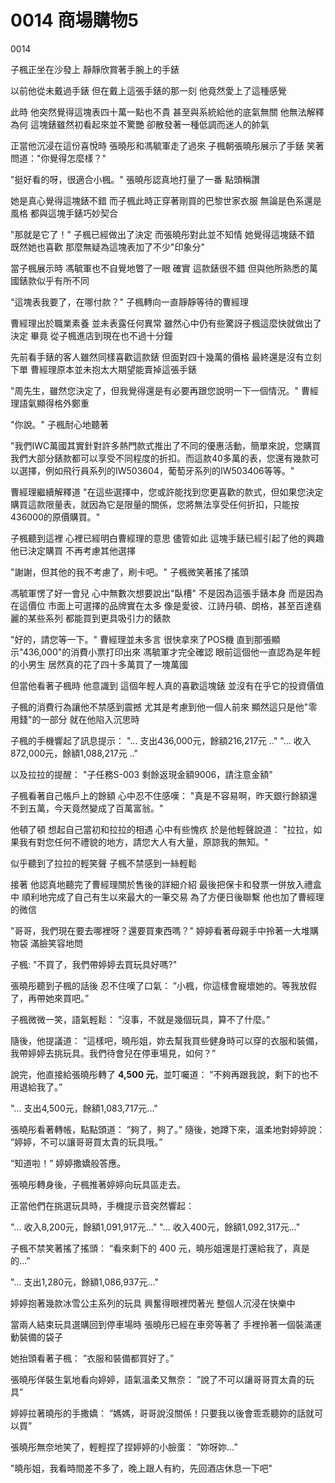 # 0014 商場購物5

0014

子楓正坐在沙發上
靜靜欣賞著手腕上的手錶

以前他從未戴過手錶
但在戴上這張手錶的那一刻
他竟然愛上了這種感覺

此時
他突然覺得這塊表四十萬一點也不貴
甚至與系統給他的底氣無關
他無法解釋為何
這塊錶雖然初看起來並不驚艷
卻散發著一種低調而迷人的帥氣

正當他沉浸在這份喜悅時
張曉彤和馮毓軍走了過來
子楓朝張曉彤展示了手錶
笑著問道："你覺得怎麼樣？"

"挺好看的呀，很適合小楓。"
張曉彤認真地打量了一番
點頭稱讚

她是真心覺得這塊錶不錯
而子楓此時正穿著剛買的巴黎世家衣服
無論是色系還是風格
都與這塊手錶巧妙契合

"那就是它了！"
子楓已經做出了決定
而張曉彤對此並不知情
她覺得這塊錶不錯
既然她也喜歡
那麼無疑為這塊表加了不少"印象分"

當子楓展示時
馮毓軍也不自覺地瞥了一眼
確實
這款錶很不錯
但與他所熟悉的萬國錶款似乎有所不同

"這塊表我要了，在哪付款？"
子楓轉向一直靜靜等待的曹經理

曹經理出於職業素養
並未表露任何異常
雖然心中仍有些驚訝子楓這麼快就做出了決定
畢竟
從子楓進店到現在也不過十分鐘

先前看手錶的客人雖然同樣喜歡這款錶
但面對四十幾萬的價格
最終還是沒有立刻下單
曹經理原本並未抱太大期望能賣掉這張手錶

"周先生，雖然您決定了，但我覺得還是有必要再跟您說明一下一個情況。"
曹經理語氣顯得格外鄭重

"你說。"
子楓耐心地聽著

"我們IWC萬國其實針對許多熱門款式推出了不同的優惠活動，簡單來說，您購買我們大部分錶款都可以享受不同程度的折扣。而這款40多萬的表，您還有幾款可以選擇，例如飛行員系列的IW503604，葡萄牙系列的IW503406等等。"

曹經理繼續解釋道
"在這些選擇中，您或許能找到您更喜歡的款式，但如果您決定購買這款限量表，就因為它是限量的關係，您將無法享受任何折扣，只能按436000的原價購買。"

子楓聽到這裡
心裡已經明白曹經理的意思
儘管如此
這塊手錶已經引起了他的興趣
他已決定購買
不再考慮其他選擇

"謝謝，但其他的我不考慮了，刷卡吧。"
子楓微笑著搖了搖頭

馮毓軍愣了好一會兒
心中無數次想要說出"臥槽"
不是因為這張手錶本身
而是因為在這價位
市面上可選擇的品牌實在太多
像是愛彼、江詩丹頓、朗格，甚至百達翡麗的某些系列
都能買到更具吸引力的錶款

"好的，請您等一下。"
曹經理並未多言
很快拿來了POS機
直到那張顯示"436,000"的消費小票打印出來
馮毓軍才完全確認
眼前這個他一直認為是年輕的小男生
居然真的花了四十多萬買了一塊萬國

但當他看著子楓時
他意識到
這個年輕人真的喜歡這塊錶
並沒有在乎它的投資價值

子楓的消費行為讓他不禁感到震撼
尤其是考慮到他一個人前來
顯然這只是他"零用錢"的一部分
就在他陷入沉思時

子楓的手機響起了訊息提示：
"... 支出436,000元，餘額216,217元 .."
"... 收入872,000元，餘額1,088,217元 .."

以及拉拉的提醒：
"子任務S-003 剩餘返現金額9006，請注意金額”

子楓看著自己帳戶上的餘額
心中忍不住感嘆：
"真是不容易啊，昨天銀行餘額還不到五萬，今天竟然變成了百萬富翁。"

他頓了頓
想起自己當初和拉拉的相遇
心中有些愧疚
於是他輕聲說道：
"拉拉，如果我有對您任何不禮貌的地方，請您大人有大量，原諒我的無知。"

似乎聽到了拉拉的輕笑聲
子楓不禁感到一絲輕鬆

接著
他認真地聽完了曹經理關於售後的詳細介紹
最後把保卡和發票一併放入禮盒中
順利地完成了自己有生以來最大的一筆交易
為了方便日後聯繫
他也加了曹經理的微信

"哥哥，我們現在要去哪裡呀？還要買東西嗎？"
婷婷看著母親手中拎著一大堆購物袋
滿臉笑容地問

子楓:
"不買了，我們帶婷婷去買玩具好嗎?"

張曉彤聽到子楓的話後
忍不住嘆了口氣：
”小楓，你這樣會寵壞她的。等我放假了，再帶她來買吧。”

子楓微微一笑，語氣輕鬆：
”沒事，不就是幾個玩具，算不了什麼。”

隨後，他提議道：
”這樣吧，曉彤姐，妳去幫我買些健身時可以穿的衣服和裝備，我帶婷婷去挑玩具。我們待會兒在停車場見，如何？”

說完，他直接給張曉彤轉了 **4,500 元**，並叮囑道：
”不夠再跟我說，剩下的也不用退給我了。”

"... 支出4,500元，餘額1,083,717元..."

張曉彤看著轉帳，點點頭道：
”夠了，夠了。”
隨後，她蹲下來，溫柔地對婷婷說：
”婷婷，不可以讓哥哥買太貴的玩具哦。”

“知道啦！”
婷婷撒嬌般答應。

張曉彤轉身後，子楓推著婷婷向玩具區走去。

正當他們在挑選玩具時，手機提示音突然響起：

"... 收入8,200元，餘額1,091,917元..."
"... 收入400元，餘額1,092,317元..."

子楓不禁笑著搖了搖頭：
“看來剩下的 400 元，曉彤姐還是打還給我了，真是的…”

"... 支出1,280元，餘額1,086,937元..."

婷婷抱著幾款冰雪公主系列的玩具
興奮得眼裡閃著光
整個人沉浸在快樂中

當兩人結束玩具選購回到停車場時
張曉彤已經在車旁等著了
手裡拎著一個裝滿運動裝備的袋子

她抬頭看著子楓：
”衣服和裝備都買好了。”

張曉彤佯裝生氣地看向婷婷，語氣溫柔又無奈：
”說了不可以讓哥哥買太貴的玩具”

婷婷拉著曉彤的手撒嬌：
”媽媽，哥哥說沒關係！只要我以後會乖乖聽妳的話就可以買”

張曉彤無奈地笑了，輕輕捏了捏婷婷的小臉蛋：
”妳呀妳…”

"曉彤姐，我看時間差不多了，晚上跟人有約，先回酒店休息一下吧"